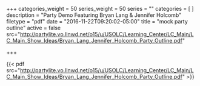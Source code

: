 +++
categories_weight = 50
series_weight = 50
series = ""
categories = [
]
description = "Party Demo Featuring Bryan Lang & Jennifer Holcomb"
filetype = "pdf"
date = "2016-11-22T09:20:02-05:00"
title = "mock party outline"
active = false
src="http://partylite.vo.llnwd.net/o15/u/USOLC/Learning_Center/LC_Main/LC_Main_Show_Ideas/Bryan_Lang_Jennifer_Holcomb_Party_Outline.pdf"

+++

{{< pdf src="http://partylite.vo.llnwd.net/o15/u/USOLC/Learning_Center/LC_Main/LC_Main_Show_Ideas/Bryan_Lang_Jennifer_Holcomb_Party_Outline.pdf" >}}
